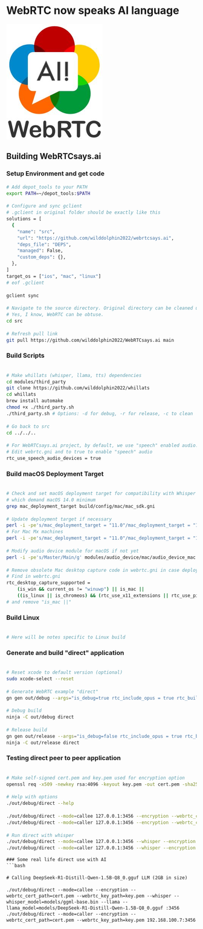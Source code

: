 # WebRTC now speaks AI language
![alt text](webrtcsaysai.jpg "Logo")

## Building WebRTCsays.ai

### Setup Environment and get code
```bash
# Add depot_tools to your PATH
export PATH=~/depot_tools:$PATH

# Configure and sync gclient
# .gclient in original folder should be exactly like this
solutions = [
  {
    "name": "src",
    "url": "https://github.com/wilddolphin2022/webrtcsays.ai",
    "deps_file": "DEPS",
    "managed": False,
    "custom_deps": {},
  },
]
target_os = ["ios", "mac", "linux"]
# eof .gclient

gclient sync

# Navigate to the source directory. Original directory can be cleaned up leave "src"
# Yes, I know, WebRTC can be obtuse. 
cd src

# Refresh pull link
git pull https://github.com/wilddolphin2022/WebRTCsays.ai main

```
### Build Scripts
```bash

# Make whillats (whisper, llama, tts) dependencies
cd modules/third_party
git clone https://github.com/wilddolphin2022/whillats
cd whillats
brew install automake
chmod +x ./third_party.sh
./third_party.sh # Options: -d for debug, -r for release, -c to clean

# Go back to src
cd ../../..

# For WebRTCsays.ai project, by default, we use "speech" enabled audio.
# Edit webrtc.gni and to true to enable "speech" audio
rtc_use_speech_audio_devices = true
```
### Build macOS Deployment Target
```bash

# Check and set macOS deployment target for compatibility with Whisper and LLaMA
# which demand macOS 14.0 minimum
grep mac_deployment_target build/config/mac/mac_sdk.gni

# Update deployment target if necessary
perl -i -pe's/mac_deployment_target = "11.0"/mac_deployment_target = "14.0"/g' build/config/mac/mac_sdk.gni
# For Mac Mx machines
perl -i -pe's/mac_deployment_target = "11.0"/mac_deployment_target = "15.0"/g' build/config/mac/mac_sdk.gni

# Modify audio device module for macOS if not yet
perl -i -pe's/Master/Main/g' modules/audio_device/mac/audio_device_mac.cc

# Remove obsolete Mac desktop capture code in webrtc.gni in case deployment target is more than 14.0
# Find in webrtc.gni
rtc_desktop_capture_supported =
    (is_win && current_os != "winuwp") || is_mac ||
    ((is_linux || is_chromeos) && (rtc_use_x11_extensions || rtc_use_pipewire))
# and remove "is_mac ||"

```
### Build Linux 
```bash

# Here will be notes specific to Linux build

```
### Generate and build "direct" application 
```bash

# Reset xcode to default version (optional)
sudo xcode-select --reset

# Generate WebRTC example "direct"
gn gen out/debug --args="is_debug=true rtc_include_opus = true rtc_build_examples = true"

# Debug build
ninja -C out/debug direct

# Release build
gn gen out/release --args="is_debug=false rtc_include_opus = true rtc_build_examples = true"
ninja -C out/release direct

```
### Testing direct peer to peer application
```bash

# Make self-signed cert.pem and key.pem used for encryption option
openssl req -x509 -newkey rsa:4096 -keyout key.pem -out cert.pem -sha256 -days 3650 -nodes -subj "/C=XX/ST=StateName/L=CityName/O=CompanyName/OU=CompanySectionName/CN=CommonNameOrHostname"

# Help with options
./out/debug/direct --help

./out/debug/direct --mode=callee 127.0.0.1:3456 --encryption --webrtc_cert_path=cert.pem --webrtc_key_path=key.pem
./out/debug/direct --mode=caller 127.0.0.1:3456 --encryption --webrtc_cert_path=cert.pem --webrtc_key_path=key.pem

# Run direct with whisper
./out/debug/direct --mode=callee 127.0.0.1:3456 --whisper --encryption
./out/debug/direct --mode=caller 127.0.0.1:3456 --whisper --encryption

```

```
### Some real life direct use with AI
```bash

# Calling DeepSeek-R1-Distill-Qwen-1.5B-Q8_0.gguf LLM (2GB in size)

./out/debug/direct --mode=callee --encryption --webrtc_cert_path=cert.pem --webrtc_key_path=key.pem --whisper --whisper_model=models/ggml-base.bin --llama --llama_model=models/DeepSeek-R1-Distill-Qwen-1.5B-Q8_0.gguf :3456
./out/debug/direct --mode=caller --encryption --webrtc_cert_path=cert.pem --webrtc_key_path=key.pem 192.168.100.7:3456

```
